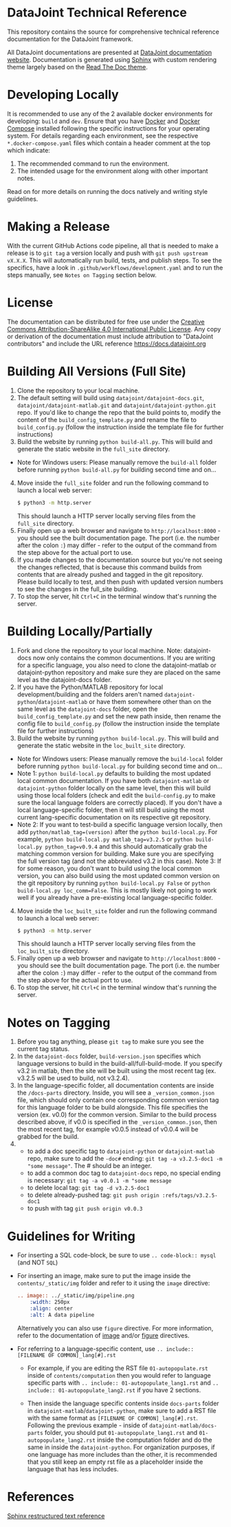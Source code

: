 # DataJoint Technical Reference
This repository contains the source for comprehensive technical reference documentation for the DataJoint framework. 

All DataJoint documentations are presented at [DataJoint documentation website](http://docs.datajoint.org/).
Documentation is generated using [Sphinx](http://www.sphinx-doc.org/en/stable/) with custom rendering theme 
largely based on the [Read The Doc theme](https://github.com/rtfd/sphinx_rtd_theme).

# Developing Locally
It is recommended to use any of the 2 available docker environments for developing: `build` and `dev`. Ensure that you have [Docker](https://docs.docker.com/get-docker/) and [Docker Compose](https://docs.docker.com/compose/install/) installed following the specific instructions for your operating system. For details regarding each environment, see the respective `*.docker-compose.yaml` files which contain a header comment at the top which indicate:

1. The recommended command to run the environment.
2. The intended usage for the environment along with other important notes.

Read on for more details on running the docs natively and writing style guidelines.

# Making a Release
With the current GitHub Actions code pipeline, all that is needed to make a release is to `git tag` a version locally and push with `git push upstream vX.X.X`. This will automatically run build, tests, and publish steps. To see the specifics, have a look in `.github/workflows/development.yaml` and to run the steps manually, see `Notes on Tagging` section below.

# License
The documentation can be distributed for free use under the [Creative Commons Attribution-ShareAlike 4.0 International Public License](https://creativecommons.org/licenses/by-sa/4.0/).  Any copy or derivation of the documentation must include attribution to "DataJoint contributors" and include the URL reference https://docs.datajoint.org


# Building All Versions (Full Site)
1. Clone the repository to your local machine.
2. The default setting will build using `datajoint/datajoint-docs.git`, `datajoint/datajoint-matlab.git` and `datajoint/datajoint-python.git` repo. If you'd like to change the repo that the build points to, modify the content of the `build_config_template.py` and rename the file to `build_config.py` (follow the instruction inside the template file for further instructions) 
3. Build the website by running `python build-all.py`. This will build and generate the static website in the `full_site` directory.
- Note for Windows users: Please manually remove the `build-all` folder before running `python build-all.py` for building second time and on... 
4. Move inside the `full_site` folder and run the following command to launch a local web server:
    ```bash
    $ python3 -m http.server
    ```
    This should launch a HTTP server locally serving files from the `full_site` directory.
5. Finally open up a web browser and navigate to `http://localhost:8000` - you should see the built documentation page. The port (i.e. the number after the colon `:`) may differ - refer to the output of the command from the step above for the actual port to use.
6. If you made changes to the documentation source but you're not seeing the changes reflected, that is because this command builds from contents that are already pushed and tagged in the git repository. Please build locally to test, and then push with updated version numbers to see the changes in the full_site building.
7. To stop the server, hit `Ctrl+C` in the terminal window that's running the server.

# Building Locally/Partially 
1. Fork and clone the repository to your local machine. Note: datajoint-docs now only contains the common documentions. If you are writing for a specific language, you also need to clone the datajoint-matlab or datajoint-python repository and make sure they are placed on the same level as the datajoint-docs folder. 
2. If you have the Python/MATLAB repository for local development/building and the folders aren't named `datajoint-python`/`datajoint-matlab` or have them somewhere other than on the same level as the `datajoint-docs` folder, open the `build_config_template.py` and set the new path inside, then rename the config file to `build_config.py` (follow the instruction inside the template file for further instructions)
3. Build the website by running `python build-local.py`. This will build and generate the static website in the `loc_built_site` directory. 

- Note for Windows users: Please manually remove the `build-local` folder before running `python build-local.py` for building second time and on...
- Note 1: `python build-local.py` defaults to building the most updated local common documentation. If you have both `datajoint-matlab` or `datajoint-python` folder locally on the same level, then this will build using those local folders (check and edit the `build-config.py` to make sure the local language folders are correctly placed). If you don't have a local language-specific folder, then it will still build using the most current lang-specific documentation on its respective git repository.
- Note 2: If you want to test-build a specific language version locally, then add `python/matlab_tag=(version)` after the `python build-local.py`. For example, `python build-local.py matlab_tag=v3.2.5` or `python build-local.py python_tag=v0.9.4` and this should automatically grab the matching common version for building. Make sure you are specifying the full version tag (and not the abbreviated v3.2 in this case).
Note 3: If for some reason, you don't want to build using the local common version, you can also build using the most updated common version on the git repository by running `python build-local.py False` or `python build-local.py loc_comm=False`. This is mostly likely not going to work well if you already have a pre-existing local language-specific folder. 
4. Move inside the `loc_built_site` folder and run the following command to launch a local web server:
    ```bash
    $ python3 -m http.server
    ```
    This should launch a HTTP server locally serving files from the `loc_built_site` directory.
5. Finally open up a web browser and navigate to `http://localhost:8000` - you should see the built documentation page. The port (i.e. the number after the colon `:`) may differ - refer to the output of the command from the step above for the actual port to use.
6. To stop the server, hit `Ctrl+C` in the terminal window that's running the server.

# Notes on Tagging
1. Before you tag anything, please `git tag` to make sure you see the current tag status.
2. In the `datajoint-docs` folder, `build-version.json` specifies which language versions to build in the build-all/full-build-mode. If you specify v3.2 in matlab, then the site will be built using the most recent tag (ex. v3.2.5 will be used to build, not v3.2.4). 
3. In the language-specific folder, all documentation contents are inside the `/docs-parts` directory. Inside, you will see a `_version_common.json` file, which should only contain one corresponding common version tag for this language folder to be build alongside. This file specifies the version (ex. v0.0) for the common version. Similar to the build process described above, if v0.0 is specified in the `_version_common.json`, then the most recent tag, for example v0.0.5 instead of v0.0.4 will be grabbed for the build.
4. - to add a doc specific tag to `datajoint-python` or `datajoint-matlab` repo, make sure to add the `-doc#` ending: `git tag -a v3.2.5-doc1 -m "some message"`. The # should be an integer.
   - to add a common doc tag to `datajoint-docs` repo, no special ending is necessary: `git tag -a v0.0.1 -m "some message`
   - to delete local tag: `git tag -d v3.2.5-doc1`
   - to delete already-pushed tag: `git push origin :refs/tags/v3.2.5-doc1`
   - to push with tag `git push origin v0.0.3`


# Guidelines for Writing
- For inserting a SQL code-block, be sure to use `.. code-block:: mysql` (and NOT `SQL`)
- For inserting an image, make sure to put the image inside the `contents/_static/img` folder and refer to it using the `image` directive:
    ```rst
    .. image:: ../_static/img/pipeline.png
        :width: 250px
        :align: center
        :alt: A data pipeline
    ```
    Alternatively you can also use `figure` directive. For more information, refer to the documentation of [image](http://docutils.sourceforge.net/docs/ref/rst/directives.html#image) and/or [figure](http://docutils.sourceforge.net/docs/ref/rst/directives.html#figure) directives.
- For referring to a language-specific content, use `.. include:: [FILENAME OF COMMON]_lang[#].rst` 

    - For example, if you are editing the RST file `01-autopopulate.rst` inside of `contents/computation` then you would refer to language specific parts with `.. include:: 01-autopopulate_lang1.rst` and `.. include:: 01-autopopulate_lang2.rst` if you have 2 sections. 
    
    - Then inside the language specific contents inside `docs-parts` folder in `datajoint-matlab`/`datajoint-python`, make sure to add a RST file with the same format as `[FILENAME OF COMMON]_lang[#].rst`. Following the previous example - inside of `datajoint-matlab/docs-parts` folder, you should put `01-autopopulate_lang1.rst` and `01-autopopulate_lang2.rst` inside the computation folder and do the same in inside the `datajoint-python`. For organization purposes, if one language has more includes than the other, it is recommended that you still keep an empty rst file as a placeholder inside the language that has less includes. 


# References
[Sphinx restructured text reference](http://www.sphinx-doc.org/en/master/usage/restructuredtext/)
